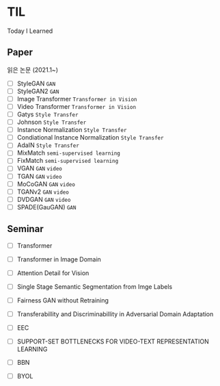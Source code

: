 # TIL
Today I Learned 

## Paper
읽은 논문 (2021.1~)
- [ ] StyleGAN ``GAN``
- [ ] StyleGAN2 ``GAN``
- [ ] Image Transformer ``Transformer in Vision``
- [ ] Video Transformer ``Transformer in Vision``
- [ ] Gatys ``Style Transfer``
- [ ] Johnson ``Style Transfer``
- [ ] Instance Normalization ``Style Transfer``
- [ ] Condiational Instance Normalization ``Style Transfer``
- [ ] AdaIN ``Style Transfer``
- [ ] MixMatch ``semi-supervised learning``
- [ ] FixMatch ``semi-supervised learning``
- [ ] VGAN ``GAN`` ``video``
- [ ] TGAN ``GAN`` ``video``
- [ ] MoCoGAN ``GAN`` ``video``
- [ ] TGANv2 ``GAN`` ``video``
- [ ] DVDGAN ``GAN`` ``video``
- [ ] SPADE(GauGAN) ``GAN``

## Seminar
- [ ] Transformer
- [ ] Transformer in Image Domain
- [ ] Attention Detail for Vision
- [ ] Single Stage Semantic Segmentation from Imge Labels
- [ ] Fairness GAN without Retraining
- [ ] Transferabillity and Discriminabillity in Adversarial Domain Adaptation
- [ ] EEC
- [ ] SUPPORT-SET BOTTLENECKS FOR VIDEO-TEXT REPRESENTATION LEARNING
- [ ] BBN
- [ ] BYOL


